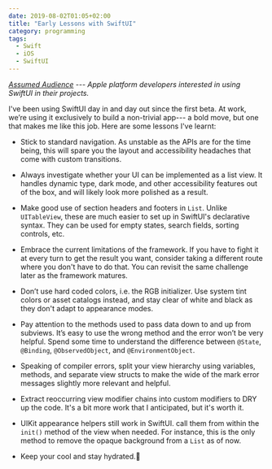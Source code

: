 ```yaml
---
date: 2019-08-02T01:05+02:00
title: "Early Lessons with SwiftUI"
category: programming
tags:
  - Swift
  - iOS
  - SwiftUI
---
```


*[Assumed Audience](https://www.chriskrycho.com/2018/assumed-audiences.html) 
--- Apple platform developers interested in using SwiftUI in their projects.*

I've been using SwiftUI day in and day out since the first beta.
At work, we’re using it exclusively to build a non-trivial app---
a bold move, but one that makes me like this job.
Here are some lessons I've learnt:

* Stick to standard navigation. As unstable as the APIs are for the time being, this will spare you the layout and accessibility headaches that come with custom transitions.

* Always investigate whether your UI can be implemented as a list view. It handles dynamic type, dark mode, and other accessibility features out of the box, and will likely look more polished as a result.

* Make good use of section headers and footers in `List`. Unlike `UITableView`, these are much easier to set up in SwiftUI's declarative syntax. They can be used for empty states, search fields, sorting controls, etc.

* Embrace the current limitations of the framework. If you have to fight it at every turn to get the result you want, consider taking a different route where you don't have to do that. You can revisit the same challenge later as the framework matures.

* Don’t use hard coded colors, i.e. the RGB initializer. Use system tint colors or asset catalogs instead, and stay clear of white and black as they don't adapt to appearance modes.

* Pay attention to the methods used to pass data down to and up from subviews. It’s easy to use the wrong method and the error won’t be very helpful. Spend some time to understand the difference between `@State`, `@Binding`, `@ObservedObject`, and `@EnvironmentObject`.

* Speaking of compiler errors, split your view hierarchy using variables, methods, and separate view structs to make the wide of the mark error messages slightly more relevant and helpful.

* Extract reoccurring view modifier chains into custom modifiers to DRY up the code. It's a bit more work that I anticipated, but it's worth it.

* UIKit appearance helpers still work in SwiftUI. call them from within the `init()` method of the view when needed. For instance, this is the only method to remove the opaque background from a `List` as of now.

* Keep your cool and stay hydrated.🥤


